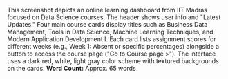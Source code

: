 This screenshot depicts an online learning dashboard from IIT Madras focused on Data Science courses. The header shows user info and "Latest Updates." Four main course cards display titles such as Business Data Management, Tools in Data Science, Machine Learning Techniques, and Modern Application Development I. Each card lists assignment scores for different weeks (e.g., Week 1: Absent or specific percentages) alongside a button to access the course page ("Go to Course page >"). The interface uses a dark red, white, light gray color scheme with textured backgrounds on the cards.
**Word Count:** Approx. 65 words
